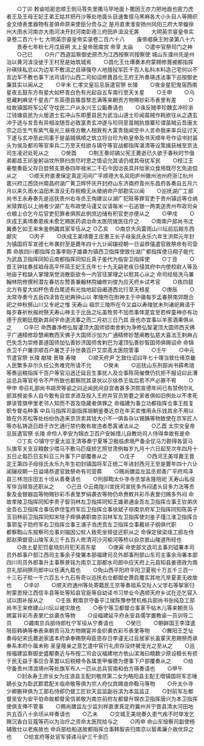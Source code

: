 <!-- { "loadSidebar": true } -->
　　○丁卯  敕谕哈密忠顺王倒马答失里撒马罕地面卜撒因王亦力把地面也密力虎者王及王母王妃王弟王姑并把丹沙等处地面头目速鲁擅马黑麻各大小头目人等赐织金文绮表里器物有差俱命原来使臣分赍与之  是月直隶淮安扬州凤阳三府大旱蝗徐州大雨水河南亦大雨河决开封河南彰德三府田庐渰没无筭
　　大明英宗睿皇帝实录卷二百六十七
大明英宗睿皇帝实录卷二百六十八
　　废帝郕戾王附录第八十六
　　景泰七年秋七月戊辰朔  太上皇帝居南宫  帝享  太庙
　　○遣中官祭司门之神
　　○己巳
　　○升广西道监察御史原杰为江西按察司按察使  城山东濮州先是州治以黄河渰没徙于王村至是始筑城焉
　　○昌化王仕墰奏本府蒙赐修葺被都指挥孙瑛挟私忿以为边军不敷沮之且瑛强夺人地擅投军匠千百人私科木料造己宅何以不言边军不敷也事下法司请行山西二司如诏修葺昌化王府王所奏瑛违法事下巡按御史廉其实以闻从之
　　○辛未  仁孝文皇后忌辰遣官祭  长陵
　　○夜金星犯鬼宿西南星夜五鼓东方有星大如杯青白色有光起自五车南行至天关星
　　○壬申
　　○乌思藏剌麻坚千星吉广东英德县猺首黎志满等来朝贡方物赐钞彩币表里有差
　　○给故镇国将军公矿守坟民二户从永兴王公銗奏请也
　　○诛反贼李珍魏玄冲珍浙江钱塘县民为火居道士玄冲山东即墨县民为武当山道士珍闻苖贼作耗欲往从之遇玄冲于途与言吾有异相汝随吾必致富贵玄冲遂与珍同至苗贼执银寨珍谓苖贼云吾唐太宗之后生气有紫气毫光三昼夜方散人相我有大富贵我闻空中人言命我来率兵征讨天下遂与玄冲至此同事于是苖贼俱顺之筑立将台珍为称皇帝及书天顺年号作诏书封苖头为侯及都司等官率兵二万至天柱欲与镇守等官战都指挥湛清等设策擒获械至京法司生凌迟处死从之
　　○癸酉
　　○荆王奏祁镐父宪王薨逝已久欲于春秋时节偕弟都昌王祁鉴躬诣坟所祭扫庶尽时思之情诏允其请仍戒其毋扰军民
　　○枝江王豪壂奏臣父存日尝预支景泰四年禄米二千石今因治丧具并给家众食用既尽乞免追偿从之
　　○顺天府直隶保定真定河间广平顺德大名凤阳庐州徽州池州府浙江杭州嘉兴府江西饶州南昌府湖广黄卫辉怀庆开封府山东济南府青州东昌府各奏自五月六月以来久雨水溢田禾渰没无存税粮无从徵纳命户部勘实以闻
　　○巡抚湖广工部尚书王永寿奏先是巡抚贵州右寺丞王恂建议以湖广犯赃等罪官吏于贵州镇远等仓纳米赎罪后以上纳者少湖广左布政使马谨又议请每米一石追银一两类送贵州布政司籴仓粮上仓乞今后官吏犯罪者俱照此例庶边储有积官吏亦便从之
　　○甲戌
　　○庆成王美埥奏患疾未愈乞赐医药调治命太医院拨医往疗之
　　○南南户部尚书沈翼奏乞如王来朱鉴例蠲其家军伍从之
○乙亥
　○南京大风雷雨山川坛前后殿东西廊灾
　　○丙子
　　○庆成王美埥薨王庄惠王长子母奚氏永乐六年生洪熙元年封为镇国将军宣德七年袭封至是薨年四十九讣闻辍视朝一日谥恭僖遣官致祭命有司营葬  命故四川都指挥佥事李刚子雄袭为镇西卫指挥使致仕湖广都指挥使马翔子能代为武昌卫指挥同知云南都指挥同知丘真子鉴代为临安卫指挥使
　　○丁丑
　　○晋王钟铉奏叔祖母高平怀简王妃王氏年七十九无嗣老疾日侵其府中内使校尉人等及地亩子粒缺人掌理渐觉消散臣欲令一内官往掌理之以慰其心从之  命司经局洗马兼翰林院修撰柯潜左春坊左赞善兼翰林院编修刘俊为应天府乡试考官
　　○夜四鼓北方有星大如杯色青白尾迹有光烛地起自阇道西北行至天棓星
　　○庚辰
　　○太常寺奏今五岳四渎皆在祀典钟山以  孝陵所在附神主于中徽每岁孟春祭南郊既合祀之仲秋祭山川又专祀之惟  天寿山  祖宗三陵所在今又益以寿陵犹未列诸祀典请于每岁春祈秋报祔祭天寿山神主于比岳之坛虽牲劳不加而事体寔宜至若梓童神亦有功德于民朝廷既新其祠宇命道流事之而二月初三日乃其  辰也亦宜事以羊豕酒果俱从之
　　○辛巳  命西番净修弘智灌顶大国师锁南舍剌为净修弘智灌顶大国师西天佛子广通精修玅慧阐教西天佛子大国师沙加为广通精修妙慧阐教弘慈大喜法王剌麻占巴失念为崇修善道国师加弘善妙济国师舍剌巴为灌顶弘善妙智国师俱赐诏命  命锦衣卫千户屠宗顺百户屠芝子孙世袭百户艾崇高太医院管事
　　○壬午
　　○中元节遣官祭  长陵  献陵  景陵  寿陵
　　○顺天府尹  乞致仕诏曰年七十理当致仕缘京畿人民繁多非尔久任公务难完所请不允
　　○癸未
　　○巡抚山东刑部尚书薛希琏等奏运粮指挥千百户等官沿途迁延且生事扰人及佥事陈简催儧仍抗拒不服诏曰此漕运总兵等官号令不严所致也都察院其录状以示徐恭王竑后若不严必罪不宥
　　○甲申  帝召礼部尚书胡濙等谕之曰近闻民间自宫者甚多洪熙宣德年间已有禁例尔礼部其榜谕多人自今敢有自宫求进及投入王府并官员势要之家者俱如旧例处以不孝死罪该管旗甲里老邻人知而不首及隐藏者俱罪之  命福建为事立功都指挥佥事王胜复职专督屯种事  中兵马指挥司副指挥胡朝鉴奏近京在年买卖惟用永乐钱其余不用以致在外苏松等处纷纷伪造来京货卖其钱大小不一俱各杂以锡銕等物致使在京军匠人等亦私铸造日趋于诈乞通行禁约敢有故违者悉寘诸法从之
　　○乙酉  太宗文皇帝忌辰遣官祭  长陵  命伶人李安为锦衣卫百户安姊惜儿自教坊司人侍得幸故有是命
　　○丁亥
○镇守宁夏太监王清等奏宁夏等卫极临虏境严备全仗马力勘得各营马队旗军关支豆粮数少喂马不敷马匹瘦损乞照甘肃例每岁九月十六日起至次年四月十五日止每匹日支料豆三升事下户部覆奏从之
　　○戊子
　　○西河王美埻薨王晋定王第四子母徐氏永乐九年生初封镇国将军正统二年进封西河王至是薨年四十六讣闻辍视朝一日谥靖恭遣官致祭命有司营葬
　　○赐尚膳监左监丞郑善广平府鸡泽县三林泡庄田五十顷从善奏请也
　　○刑部鞫太仆寺寺丞邹永隆陪祀  天寿山私役军伴当赎笞还职从之
　　○己丑
○云南陇川宣抚司宣抚多外闷遣头目多力法等贡象及金银器皿等物赐钞彩币表里罗绢袭衣等物仍命赉敕并彩币表里归赐多外闷  命故孝陵卫指挥同知李贵子智羽林左卫指挥同知王雄弟通金吾左卫指挥佥事王钦弟庆金吾右卫指挥佥事伍恭侄玺府军后卫指挥佥事徐斌子琮南京府军卫指挥同知陈英子玉羽林前卫指挥同知宋瑄子辉俱袭职南京羽林军左卫指挥使刘鉴子瑾江淮卫指挥佥事郭玺子勋府军右卫指挥佥事王涌子浩虎贲左卫指挥佥事戴祯子纲俱代职
　　○都察鞫山东按察司佥事刘锴因公杖人致死坐赎徒还职从之  命保定侯梁瑶工部左侍郎赵荣督营山陵军夫三千五百人修清河沙河榆河等桥以自京抵山陵道所经也
　　○夜土星犯罚星晓刻月犯天高东星
　　○庚寅  命吏部文选司主事刘钺署本司员外郎事户部江西司主事余子俊署本部福建司员外郎事刑部山东司主事余洵署本部四川司员外郎事升主事蔡景铭为南京工部都水司郎中应天府上元县知县姜德政为南京礼部祠祭司郎中以任满九载也
　　○免山西平阳府平阳卫夏税十万五千三百一十三石子粒一千六百五十九石有奇以巡抚右佥都御史萧启覆实其地亢旱夏麦无收故也
　　○辛卯
　　○顺天府通州等处寄籍民王京等奏祖系交阯人父学右等挈家归附蒙恩授江西信丰县等处等知县官臣等自幼读书习举业今遇顺天府乡试在迩乞容入试以图补报从之
　　○壬辰  敕南京守备平江侯陈豫参赞机格兵部尚书张纯及工部尚书王来修建山川坛以被灾故也
　　○泰宁等卫都督佥事革干帖木儿等来朝贡马赐宴并彩币表里纻丝袭衣等物
　　○设福建延平府永安县儒学置教谕一员训导二员
　　○蠲南京兵部侍郎杜宁军役从宁奏请也
　　○癸巳
　　○朝鲜国王李瑈遣陪臣韩确等奉表来朝贡马及方物赐宴并金织袭衣彩币表里等物
　　○舞阳王芝址奏母妃宋氏薨逝家遣本府承奉赐祭母臣思存日李谨无过且居家长虽蒙天恩赐祭而承奉系本府仆属未称  圣皇隆亲之意乞遣中官行礼庶存没终被宠光之至从之
　　○巡按福建监察御史盛颙奏近与布按二司会议福建地方依山滨海曰粮数少原设粮长有损于民无益于事应合革罢以后税粮令各属里甲催徵为便事下户部覆奏从之
　　○给守备贵州清浪靖州等处旗军布人一匹从总兵官南和伯方瑛奏请也
　　○甲午
　　○封永寿王庶长女为庄浪县主配刘敬庶第二女为略阳县主配王增镇国将军志埵嫡长女为彰武郡君配关临命敬等俱为宗人府仪宾赐诰命鞍马等物
　　○升太仆寺少卿蒯祥俱为工部右侍郎仍督工匠钦天监监副谷滨为本监监正
　　○封前军左都督吴安为安平伯命故都督吴信弟敬为南京前府左都督升锦衣卫指挥唐兴为本卫指挥使俱支俸不管事
　　○赐尚膳监左少监刘祥直隶真定府冀州并宁晋县清水河田地共五百八十余顷从祥奏请也
　　○乙未
　　○交城王美垸奏久患气疾不时举发乞赐沉香白豆蔻等药以为治疗之资命太医院给与之
　　○丙申  命山东按察司副使杨辅致仕以老疾故也  命兵部给船送故都指挥佥事韩智丧归南京以智素廉介故优异之也
　　○给宣府等处官军驿递马驴三千余匹
